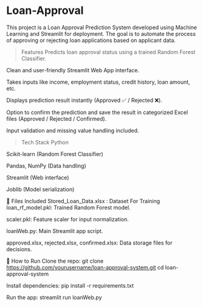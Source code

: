 # Loan-Approval
This project is a Loan Approval Prediction System developed using Machine Learning and Streamlit for deployment. The goal is to automate the process of approving or rejecting loan applications based on applicant data.



> Features
Predicts loan approval status using a trained Random Forest Classifier.

Clean and user-friendly Streamlit Web App interface.

Takes inputs like income, employment status, credit history, loan amount, etc.

Displays prediction result instantly (Approved ✅ / Rejected ❌).

Option to confirm the prediction and save the result in categorized Excel files (Approved / Rejected / Confirmed).

Input validation and missing value handling included.

 > Tech Stack
Python

Scikit-learn (Random Forest Classifier)

Pandas, NumPy (Data handling)

Streamlit (Web interface)

Joblib (Model serialization)

📁 Files Included
Stored_Loan_Data.xlsx : Dataset For Training 
loan_rf_model.pkl: Trained Random Forest model.

scaler.pkl: Feature scaler for input normalization.

loanWeb.py: Main Streamlit app script.

approved.xlsx, rejected.xlsx, confirmed.xlsx: Data storage files for decisions.



🚀 How to Run
Clone the repo:
git clone https://github.com/yourusername/loan-approval-system.git
cd loan-approval-system

Install dependencies:
pip install -r requirements.txt

Run the app:
streamlit run loanWeb.py
